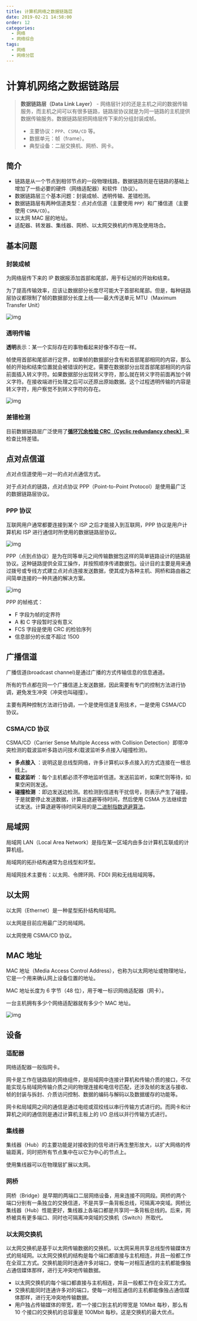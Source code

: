 ```yaml
---
title: 计算机网络之数据链路层
date: 2019-02-21 14:58:00
order: 12
categories:
  - 网络
  - 网络综合
tags:
  - 网络
  - 网络分层
---
```


# 计算机网络之数据链路层

> **数据链路层（Data Link Layer）** - 网络层针对的还是主机之间的数据传输服务，而主机之间可以有很多链路，链路层协议就是为同一链路的主机提供数据传输服务。数据链路层把网络层传下来的分组封装成帧。
>
> - 主要协议：`PPP`、`CSMA/CD` 等。
> - 数据单元：帧（frame）。
> - 典型设备：二层交换机、网桥、网卡。

## 简介

- 链路是从一个节点到相邻节点的一段物理线路，数据链路则是在链路的基础上增加了一些必要的硬件（网络适配器）和软件（协议）。
- 数据链路层三个基本问题：封装成帧、透明传输、差错检测。
- 数据链路层有两种信道类型：点对点信道（主要使用 `PPP`）和广播信道（主要使用 `CSMA/CD`）。
- 以太网 MAC 层的地址。
- 适配器、转发器、集线器、网桥、以太网交换机的作用及使用场合。

## 基本问题

### 封装成帧

为网络层传下来的 IP 数据报添加首部和尾部，用于标记帧的开始和结束。

为了提高传输效率，应该让数据部分长度尽可能大于首部和尾部。但是，每种链路层协议都限制了帧的数据部分长度上线——最大传送单元 MTU（Maximum Transfer Unit）

![img](https://raw.githubusercontent.com/dunwu/images/master/cs/network/data-link/数据链路帧.png)

### 透明传输

**透明**表示：某一个实际存在的事物看起来好像不存在一样。

帧使用首部和尾部进行定界，如果帧的数据部分含有和首部尾部相同的内容，那么帧的开始和结束位置就会被错误的判定。需要在数据部分出现首部尾部相同的内容前面插入转义字符。如果数据部分出现转义字符，那么就在转义字符前面再加个转义字符。在接收端进行处理之后可以还原出原始数据。这个过程透明传输的内容是转义字符，用户察觉不到转义字符的存在。

![img](https://raw.githubusercontent.com/dunwu/images/master/cs/network/data-link/经过字节填充后发送的数据.png)

### 差错检测

目前数据链路层广泛使用了[**循环冗余检验 CRC（Cyclic redundancy check）**](https://zh.wikipedia.org/wiki/循环冗余检验)来检查比特差错。

## 点对点信道

点对点信道使用一对一的点对点通信方式。

对于点对点的链路，点对点协议 PPP（Point-to-Point Protocol）是使用最广泛的数据链路层协议。

### PPP 协议

互联网用户通常都要连接到某个 ISP 之后才能接入到互联网，PPP 协议是用户计算机和 ISP 进行通信时所使用的数据链路层协议。

![img](https://raw.githubusercontent.com/dunwu/images/master/cs/network/data-link/PPP协议.png)

PPP（点到点协议）是为在同等单元之间传输数据包这样的简单链路设计的链路层协议。这种链路提供全双工操作，并按照顺序传递数据包。设计目的主要是用来通过拨号或专线方式建立点对点连接发送数据，使其成为各种主机、网桥和路由器之间简单连接的一种共通的解决方案。

![img](https://raw.githubusercontent.com/dunwu/images/master/cs/network/data-link/PPP帧.png)

PPP 的帧格式：

- F 字段为帧的定界符
- A 和 C 字段暂时没有意义
- FCS 字段是使用 CRC 的检验序列
- 信息部分的长度不超过 1500

## 广播信道

广播信道(broadcast channel)是通过广播的方式传输信息的信息通道。

所有的节点都在同一个广播信道上发送数据，因此需要有专门的控制方法进行协调，避免发生冲突（冲突也叫碰撞）。

主要有两种控制方法进行协调，一个是使用信道复用技术，一是使用 CSMA/CD 协议。

### CSMA/CD 协议

CSMA/CD（Carrier Sense Multiple Access with Collision Detection）即带冲突检测的载波监听多路访问技术(载波监听多点接入/碰撞检测)。

- **多点接入** ：说明这是总线型网络，许多计算机以多点接入的方式连接在一根总线上。
- **载波监听** ：每个主机都必须不停地监听信道。发送前监听，如果忙则等待，如果空闲则发送。
- **碰撞检测** ：即边发送边检测。若检测到信道有干扰信号，则表示产生了碰撞，于是就要停止发送数据，计算出退避等待时间，然后使用 CSMA 方法继续尝试发送。计算退避等待时间采用的是[二进制指数退避算法](https://baike.baidu.com/item/二进制指数退避算法)。

## 局域网

局域网 LAN（Local Area Network）是指在某一区域内由多台计算机互联成的计算机组。

局域网的拓扑结构通常为总线型和环型。

局域网技术主要有：以太网、令牌环网、FDDI 网和无线局域网等。

## 以太网

以太网（Ethernet）是一种星型拓扑结构局域网。

以太网是目前应用最广泛的局域网。

以太网使用 CSMA/CD 协议。

## MAC 地址

MAC 地址（Media Access Control Address），也称为以太网地址或物理地址，它是一个用来确认网上设备位置的地址。

MAC 地址长度为 6 字节（48 位），用于唯一标识网络适配器（网卡）。

一台主机拥有多少个网络适配器就有多少个 MAC 地址。

![img](https://raw.githubusercontent.com/dunwu/images/master/cs/network/data-link/MAC帧.png)

## 设备

### 适配器

网络适配器一般指网卡。

网卡是工作在链路层的网络组件，是局域网中连接计算机和传输介质的接口，不仅能实现与局域网传输介质之间的物理连接和电信号匹配，还涉及帧的发送与接收、帧的封装与拆封、介质访问控制、数据的编码与解码以及数据缓存的功能等。

网卡和局域网之间的通信是通过电缆或双绞线以串行传输方式进行的。而网卡和计算机之间的通信则是通过计算机主板上的 I/O 总线以并行传输方式进行。

### 集线器

集线器（Hub）的主要功能是对接收到的信号进行再生整形放大，以扩大网络的传输距离，同时把所有节点集中在以它为中心的节点上。

使用集线器可以在物理层扩展以太网。

### 网桥

网桥（Bridge）是早期的两端口二层网络设备，用来连接不同网段。网桥的两个端口分别有一条独立的交换信道，不是共享一条背板总线，可隔离冲突域。网桥比集线器（Hub）性能更好，集线器上各端口都是共享同一条背板总线的。后来，网桥被具有更多端口、同时也可隔离冲突域的交换机（Switch）所取代。

### 以太网交换机

以太网交换机是基于以太网传输数据的交换机，以太网采用共享总线型传输媒体方式的局域网。以太网交换机的结构是每个端口都直接与主机相连，并且一般都工作在全双工方式。交换机能同时连通许多对端口，使每一对相互通信的主机都能像独占通信媒体那样，进行无冲突地传输数据。

- 以太网交换机的每个端口都直接与主机相连，并且一般都工作在全双工方式。
- 交换机能同时连通许多对的端口，使每一对相互通信的主机都能像独占通信媒体那样，进行无冲突地传输数据。
- 用户独占传输媒体的带宽，若一个接口到主机的带宽是 10Mbit 每秒，那么有 10 个接口的交换机的总容量是 100Mbit 每秒。这是交换机的最大优点。